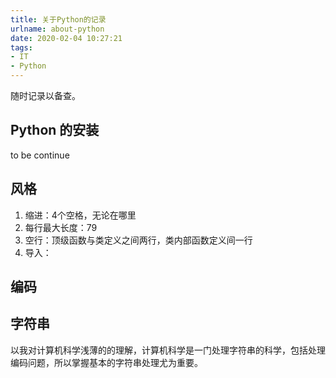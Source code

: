 ```yaml
---
title: 关于Python的记录
urlname: about-python 
date: 2020-02-04 10:27:21
tags:
- IT
- Python
---
```


随时记录以备查。

<!-- more -->

## Python 的安装

to be continue

## 风格

1. 缩进：4个空格，无论在哪里
2. 每行最大长度：79
3. 空行：顶级函数与类定义之间两行，类内部函数定义间一行
4. 导入：

## 编码

## 字符串

以我对计算机科学浅薄的的理解，计算机科学是一门处理字符串的科学，包括处理编码问题，所以掌握基本的字符串处理尤为重要。